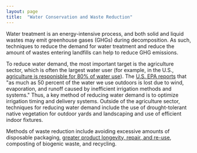 ```yaml
---
layout: page
title:  "Water Conservation and Waste Reduction"
---
```

Water treatment is an energy-intensive process, and both solid and liquid wastes may emit greenhouse gases (GHGs) during decomposition.  As such, techniques to reduce the demand for water treatment and reduce the amount of wastes entering landfills can help to reduce GHG emissions.

To reduce water demand, the most important target is the agriculture sector, which is often the largest water user (for example, in the U.S., [agriculture is responisble for 80% of water use](https://www.ers.usda.gov/topics/farm-practices-management/irrigation-water-use.aspx)).  The [U.S. EPA reports](https://www.epa.gov/watersense/statistics-and-facts) that "as much as 50 percent of the water we use outdoors is lost due to wind, evaporation, and runoff caused by inefficient irrigation methods and systems."  Thus, a key method of reducing water demand is to optimize irrigation timing and delivery systems.  Outside of the agriculture sector, techniques for reducing water demand include the use of drought-tolerant native vegetation for outdoor yards and landscaping and use of efficient indoor fixtures.

Methods of waste reduction include avoiding excessive amounts of disposable packaging, [greater product longevity, repair, and re-use](material-efficiency-longevity-reuse.html), composting of biogenic waste, and recycling.